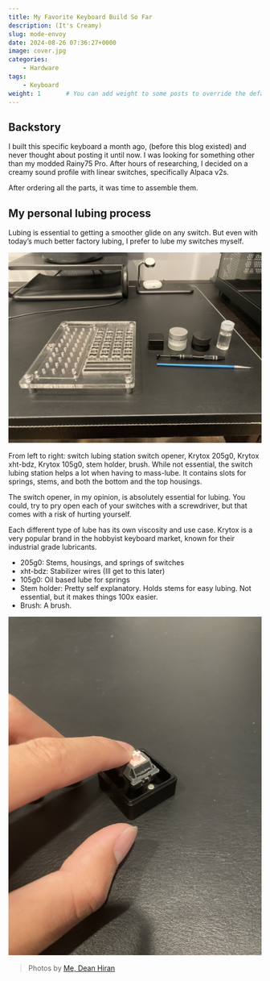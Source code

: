 ```yaml
---
title: My Favorite Keyboard Build So Far
description: (It's Creamy)
slug: mode-envoy
date: 2024-08-26 07:36:27+0000
image: cover.jpg
categories:
    - Hardware
tags:
    - Keyboard
weight: 1       # You can add weight to some posts to override the default sorting (date descending)
---
```


## Backstory

I built this specific keyboard a month ago, (before this blog existed) and never thought about posting it until now.
I was looking for something other than my modded Rainy75 Pro. After hours of researching, I decided on a creamy sound profile with linear switches, specifically Alpaca v2s.

After ordering all the parts, it was time to assemble them.

## My personal lubing process

Lubing is essential to getting a smoother glide on any switch. But even with today’s much better factory lubing, I prefer to lube my switches myself.

![Tools Of the Trade.](tools.jpg)

From left to right: switch lubing station switch opener, Krytox 205g0, Krytox xht-bdz, Krytox 105g0, stem holder, brush.
While not essential, the switch lubing station helps a lot when having to mass-lube. It contains slots for springs, stems, and both the bottom and the top housings.

The switch opener, in my opinion, is absolutely essential for lubing. You could, try to pry open each of your switches with a screwdriver, but that comes with a risk of hurting yourself.

Each different type of lube has its own viscosity and use case. Krytox is a very popular brand in the hobbyist keyboard market, known for their industrial grade lubricants.

- 205g0: Stems, housings, and springs of switches
- xht-bdz: Stabilizer wires (Ill get to this later)
- 105g0: Oil based lube for springs
- Stem holder: Pretty self explanatory. Holds stems for easy lubing. Not essential, but it makes things 100x easier.
- Brush: A brush.

![How a switch opener works](switch-opener.jpg)

> Photos by [Me, Dean Hiran](https://github.com/dandepan303)
